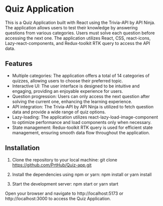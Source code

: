 # Quiz Application

This is a Quiz Application built with React using the Trivia-API by API Ninja. The application allows users to test their knowledge by answering questions from various categories. Users must solve each question before accessing the next one. The application utilizes React, CSS, react-icons, Lazy-react-components, and Redux-toolkit RTK query to access the API data.

## Features
- Multiple categories: The application offers a total of 14 categories of quizzes, allowing users to choose their preferred topic.
- Interactive UI: The user interface is designed to be intuitive and engaging, providing an enjoyable experience for users.
- Question progression: Users can only access the next question after solving the current one, enhancing the learning experience.
- API integration: The Trivia-API by API Ninja is utilized to fetch question data and provide a wide range of quiz options.
- Lazy-loading: The application utilizes react-lazy-load-image-component to optimize performance and load components only when necessary.
- State management: Redux-toolkit RTK query is used for efficient state management, ensuring smooth data flow throughout the application.

## Installation
1. Clone the repository to your local machine:
git clone https://github.com/PrtHub/Quiz-app.git
2. Install the dependencies using npm or yarn:
npm install 
or
yarn install

3. Start the development server:
npm start
or
yarn start

Open your browser and navigate to http://localhost:5173 or http://localhost:3000 to access the Quiz Application.


